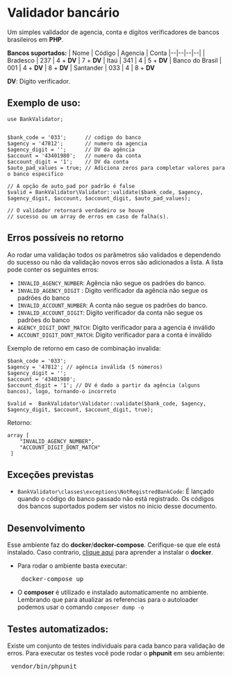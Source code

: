 

# Validador bancário
Um simples validador de agencia, conta e dígitos verificadores de bancos brasileiros em **PHP**.

**Bancos suportados:**
| Nome | Código | Agencia | Conta
|--|--|--|--|
| Bradesco | 237 | 4 + **DV** | 7 + **DV**
| Itaú | 341 | 4  | 5 + **DV**
| Banco do Brasil  | 001 | 4 + **DV** | 8 + **DV**
| Santander  | 033 | 4  | 8 + **DV**

**DV**: Dígito verificador.

## Exemplo de uso:

    use BankValidator;
	   
	
    $bank_code = '033';      // codigo do banco
    $agency = '47812';       // numero da agencia
    $agency_digit = '';      // DV da agência
    $account = '43401980';   // numero da conta
    $account_digit = '1';    // DV da conta  
    $auto_pad_values = true; // Adiciona zeros para completar valores para o banco especifico
    
    // A opção de auto_pad por padrão é false
    $valid = BankValidator\Validator::validate($bank_code, $agency, $agency_digit, $account, $account_digit, $auto_pad_values);
    
    // O validador retornará verdadeiro se houve 
    // sucesso ou um array de erros em caso de falha(s).

## Erros possíveis no retorno
Ao rodar uma validação todos os parâmetros são validados e dependendo do sucesso ou não da validação novos erros são adicionados a lista. A lista pode conter os seguintes erros:
 - `INVALID_AGENCY_NUMBER`: Agência não segue os padrões do banco.
 - `INVALID_AGENCY_DIGIT` : Digito verificador da agência não segue os padrões do banco
 - `INVALID_ACCOUNT_NUMBER`: A conta não segue os padrões do banco.
 - `INVALID_ACCOUNT_DIGIT`:  Digito verificador da conta não segue os padrões do banco 
 - `AGENCY_DIGIT_DONT_MATCH`: Digito verificador para a agencia é inválido
 - `ACCOUNT_DIGIT_DONT_MATCH`: Digito verificador para a conta é inválido

Exemplo de retorno em caso de combinação invalida:

	$bank_code = '033';
    $agency = '47812'; // agência inválida (5 números)
    $agency_digit = '';
    $account = '43401980';
    $account_digit = '1'; // DV é dado a partir da agência (alguns bancos), logo, tornando-o incorreto
    
    $valid =  BankValidator\Validator::validate($bank_code, $agency, $agency_digit, $account, $account_digit, true);
 Retorno:

    array [ 
    	"INVALID_AGENCY_NUMBER",
    	"ACCOUNT_DIGIT_DONT_MATCH"
     ]
## Exceções previstas
- `BankValidator\classes\exceptions\NotRegistredBankCode`: É lançado quando o código do banco passado não está registrado. Os códigos dos bancos suportados podem ser vistos no inicio desse documento.
## Desenvolvimento
Esse ambiente faz do **docker**/**docker-compose**. Cerifique-se que ele está instalado. Caso contrario, [clique aqui](https://docs.docker.com/engine/install/) para aprender a instalar o **docker**. 
- Para rodar o ambiente basta executar: <pre> docker-compose up </pre>
- O **composer** é utilizado e instalado automaticamente no ambiente. Lembrando que para atualizar as referencias para o autoloader podemos usar o comando `composer dump -o`
## Testes automatizados:
Existe um conjunto de testes individuais para cada banco para validação de erros. Para executar os testes você pode rodar o **phpunit** em seu ambiente:
<pre> vendor/bin/phpunit </pre>
